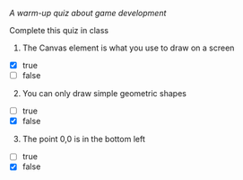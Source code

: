 *A warm-up quiz about game development*

Complete this quiz in class

1. The Canvas element is what you use to draw on a screen

- [x] true
- [ ] false

2. You can only draw simple geometric shapes

- [ ] true
- [x] false

3. The point 0,0 is in the bottom left

- [ ] true
- [x] false
